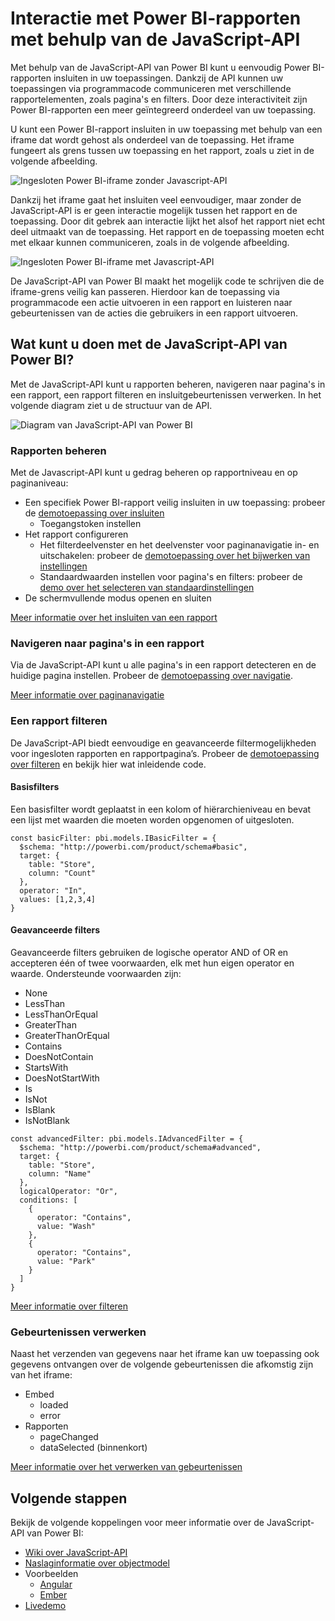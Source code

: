<properties
   pageTitle="Interactie met rapporten met behulp van de JavaScript-API | Microsoft Azure"
   description="Power BI Embedded, interactie met rapporten met behulp van de JavaScript-API"
   services="power-bi-embedded"
   documentationCenter=""
   authors="jocaplan"
   manager="NA"
   editor=""
   tags=""/>
<tags
   ms.service="power-bi-embedded"
   ms.devlang="NA"
   ms.topic="hero-article"
   ms.tgt_pltfrm="NA"
   ms.workload="powerbi"
   ms.date="08/26/2016"
   ms.author="jocaplan"/>

# Interactie met Power BI-rapporten met behulp van de JavaScript-API

Met behulp van de JavaScript-API van Power BI kunt u eenvoudig Power BI-rapporten insluiten in uw toepassingen. Dankzij de API kunnen uw toepassingen via programmacode communiceren met verschillende rapportelementen, zoals pagina's en filters. Door deze interactiviteit zijn Power BI-rapporten een meer geïntegreerd onderdeel van uw toepassing.

U kunt een Power BI-rapport insluiten in uw toepassing met behulp van een iframe dat wordt gehost als onderdeel van de toepassing. Het iframe fungeert als grens tussen uw toepassing en het rapport, zoals u ziet in de volgende afbeelding. 

![Ingesloten Power BI-iframe zonder Javascript-API](media\powerbi-embedded-interact-with-reports\powerbi-embedded-interact-report-1.png)

Dankzij het iframe gaat het insluiten veel eenvoudiger, maar zonder de JavaScript-API is er geen interactie mogelijk tussen het rapport en de toepassing. Door dit gebrek aan interactie lijkt het alsof het rapport niet echt deel uitmaakt van de toepassing. Het rapport en de toepassing moeten echt met elkaar kunnen communiceren, zoals in de volgende afbeelding.

![Ingesloten Power BI-iframe met Javascript-API](media\powerbi-embedded-interact-with-reports\powerbi-embedded-interact-report-2.png)

De JavaScript-API van Power BI maakt het mogelijk code te schrijven die de iframe-grens veilig kan passeren. Hierdoor kan de toepassing via programmacode een actie uitvoeren in een rapport en luisteren naar gebeurtenissen van de acties die gebruikers in een rapport uitvoeren.

## Wat kunt u doen met de JavaScript-API van Power BI?
Met de JavaScript-API kunt u rapporten beheren, navigeren naar pagina's in een rapport, een rapport filteren en insluitgebeurtenissen verwerken. In het volgende diagram ziet u de structuur van de API.

![Diagram van JavaScript-API van Power BI](media\powerbi-embedded-interact-with-reports\powerbi-embedded-interact-report-3.png)


### Rapporten beheren
Met de Javascript-API kunt u gedrag beheren op rapportniveau en op paginaniveau:

- Een specifiek Power BI-rapport veilig insluiten in uw toepassing: probeer de [demotoepassing over insluiten](http://azure-samples.github.io/powerbi-angular-client/#/scenario1)
  - Toegangstoken instellen
- Het rapport configureren
  - Het filterdeelvenster en het deelvenster voor paginanavigatie in- en uitschakelen: probeer de [demotoepassing over het bijwerken van instellingen](http://azure-samples.github.io/powerbi-angular-client/#/scenario6)
  - Standaardwaarden instellen voor pagina's en filters: probeer de [demo over het selecteren van standaardinstellingen](http://azure-samples.github.io/powerbi-angular-client/#/scenario5)
- De schermvullende modus openen en sluiten

[Meer informatie over het insluiten van een rapport](https://github.com/Microsoft/PowerBI-JavaScript/wiki/Embedding-Basics)


### Navigeren naar pagina's in een rapport
Via de JavaScript-API kunt u alle pagina's in een rapport detecteren en de huidige pagina instellen. Probeer de [demotoepassing over navigatie](http://azure-samples.github.io/powerbi-angular-client/#/scenario3).

[Meer informatie over paginanavigatie](https://github.com/Microsoft/PowerBI-JavaScript/wiki/Page-Navigation)

### Een rapport filteren
De JavaScript-API biedt eenvoudige en geavanceerde filtermogelijkheden voor ingesloten rapporten en rapportpagina’s. Probeer de [demotoepassing over filteren](http://azure-samples.github.io/powerbi-angular-client/#/scenario4) en bekijk hier wat inleidende code.  


#### Basisfilters
Een basisfilter wordt geplaatst in een kolom of hiërarchieniveau en bevat een lijst met waarden die moeten worden opgenomen of uitgesloten.

```
const basicFilter: pbi.models.IBasicFilter = {
  $schema: "http://powerbi.com/product/schema#basic",
  target: {
    table: "Store",
    column: "Count"
  },
  operator: "In",
  values: [1,2,3,4]
}
```


#### Geavanceerde filters
Geavanceerde filters gebruiken de logische operator AND of OR en accepteren één of twee voorwaarden, elk met hun eigen operator en waarde. Ondersteunde voorwaarden zijn:

- None
- LessThan
- LessThanOrEqual
- GreaterThan
- GreaterThanOrEqual
- Contains
- DoesNotContain
- StartsWith
- DoesNotStartWith
- Is
- IsNot
- IsBlank
- IsNotBlank

```
const advancedFilter: pbi.models.IAdvancedFilter = {
  $schema: "http://powerbi.com/product/schema#advanced",
  target: {
    table: "Store",
    column: "Name"
  },
  logicalOperator: "Or",
  conditions: [
    {
      operator: "Contains",
      value: "Wash"
    },
    {
      operator: "Contains",
      value: "Park"
    }
  ]
}
```
[Meer informatie over filteren](https://github.com/Microsoft/PowerBI-JavaScript/wiki/Filters)


### Gebeurtenissen verwerken
Naast het verzenden van gegevens naar het iframe kan uw toepassing ook gegevens ontvangen over de volgende gebeurtenissen die afkomstig zijn van het iframe:

- Embed
  - loaded
  - error
- Rapporten
  - pageChanged
  - dataSelected (binnenkort)

[Meer informatie over het verwerken van gebeurtenissen](https://github.com/Microsoft/PowerBI-JavaScript/wiki/Handling-Events)


## Volgende stappen
Bekijk de volgende koppelingen voor meer informatie over de JavaScript-API van Power BI:

- [Wiki over JavaScript-API](https://github.com/Microsoft/PowerBI-JavaScript/wiki)
- [Naslaginformatie over objectmodel](https://microsoft.github.io/powerbi-models/modules/_models_.html)
- Voorbeelden
  - [Angular](http://azure-samples.github.io/powerbi-angular-client)
  - [Ember](https://github.com/Microsoft/powerbi-ember)
- [Livedemo](https://microsoft.github.io/PowerBI-JavaScript/demo/)



<!--HONumber=ago16_HO5-->


